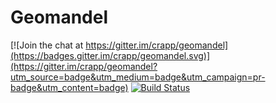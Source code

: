 # Geomandel

[![Join the chat at https://gitter.im/crapp/geomandel](https://badges.gitter.im/crapp/geomandel.svg)](https://gitter.im/crapp/geomandel?utm_source=badge&utm_medium=badge&utm_campaign=pr-badge&utm_content=badge)
[![Build Status](https://travis-ci.org/crapp/geomandel.svg?branch=master)](https://travis-ci.org/crapp/geomandel)
